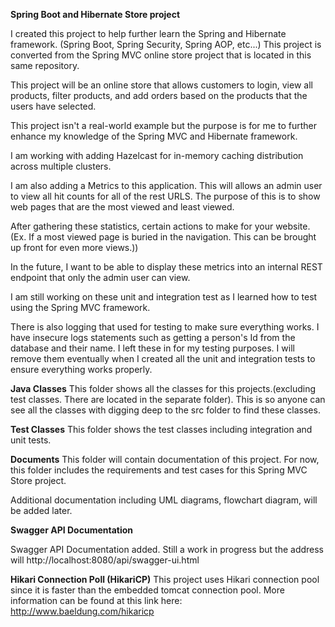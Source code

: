 **Spring Boot and Hibernate Store project**

I created this project to help further learn the Spring and Hibernate framework. (Spring Boot, Spring Security, Spring AOP, etc...)
This project is converted from the Spring MVC online store project that is located in this same repository.

This project will be an online store that allows customers to login, view all products, filter products, and add orders based on the products that the users have selected.

This project isn't a real-world example but the purpose is for me to further enhance my knowledge of the Spring MVC and Hibernate framework.

I am working with adding Hazelcast for in-memory caching distribution across multiple clusters.

I am also adding a Metrics to this application. This will allows an admin user to view all hit counts for all of the rest URLS.
The purpose of this is to show web pages that are the most viewed and least viewed.

After gathering these statistics, certain actions to make for your website. (Ex. If a most viewed page is buried in the navigation. This can be brought up front for even more views.))

In the future, I want to be able to display these metrics into an internal REST endpoint that only the admin user can view.

I am still working on these unit and integration test as I learned how to test using the Spring MVC framework.

There is also logging that used for testing to make sure everything works. I have insecure logs statements such as getting a person's Id from the database and their name.
I left these in for my testing purposes. I will remove them eventually when I created all the unit and integration tests to ensure everything works properly.

**Java Classes**
This folder shows all the classes for this projects.(excluding test classes. There are located in the separate folder). This is so anyone can see all the classes with digging deep to the src folder to find these classes.

**Test Classes**
This folder shows the test classes including integration and unit tests.

**Documents**
This folder will contain documentation of this project. For now, this folder includes the requirements and test cases for this Spring MVC Store project.

Additional documentation including UML diagrams, flowchart diagram, will be added later.

**Swagger API Documentation**

Swagger API Documentation added.
Still a work in progress but the address will http://localhost:8080/api/swagger-ui.html

**Hikari Connection Poll (HikariCP)**
This project uses Hikari connection pool since it is faster than the embedded tomcat connection pool.
More information can be found at this link here: http://www.baeldung.com/hikaricp